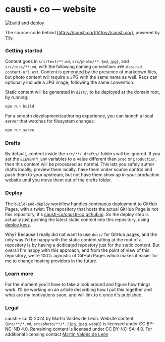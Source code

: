 # causti • co — website

![build and deploy](https://github.com/causti-co/website/actions/workflows/build-and-deploy.yaml/badge.svg)

The source-code behind [https://causti.co/](https://causti.co/), powered by [11ty](https://github.com/11ty/eleventy/).

### Getting started

Content goes in `src/text/**.md`, `src/photo/**.{md,jpg}`, and `src/recs/**.md`, with the following naming convention: `###-desired-content-url.ext`. Content is generated by the presence of markdown files, but photo content will require a JPG with the same name as well. Recs can optionally include a JPG image, following the same convention.

Static content will be generated in `dist/`, to be deployed at the domain root, by running:
```sh
npm run build
```

For a smooth development/authoring experience, you can launch a local server that watches for filesystem changes:
```sh
npm run serve
```

### Drafts

By default, content inside the `src/**/_drafts/` folders will be ignored. If you set the `ELEVENTY_ENV` variables to a value different than `prod` or `production`, then this content will be processed as normal. This lets you safely author drafts locally, preview them locally, have them under source control and push them to your upstream, but not have them show up in your production website until you move them out of the drafts folder.

### Deploy

The `build-and-deploy` workflow handles continuous deployment to GitHub Pages, with a twist: The repository that hosts the actual GitHub Page is not this repository, it's [causti-co/causti-co.github.io](https://github.com/causti-co/causti-co.github.io). So the deploy step is actually just pushing the latest static content into this repository, using [deploy keys](https://docs.github.com/en/authentication/connecting-to-github-with-ssh/managing-deploy-keys#deploy-keys).

Why? Because I really did not want to use `docs/` for GitHub pages, and the only way I'd be happy with the static content sitting at the root of a repository is by having a dedicated repostory just for the static content. But overall I'm happy with this approach, and from the point of view of this repository, we're 100% agnostic of GitHub Pages which makes it easier for me to change hosting providers in the future.

### Learn more

For the moment you'll have to take a look around and figure how things work. I'll be working on an article describing how I put this together and what are my motivations soon, and will link to it once it's published.

### Legal

causti • co © 2024 by Martín Valdés de León. Website content (`src/**/*.md`, `src/photo/**/*.{jpg,jpeg,webp}`) is licensed under CC BY-NC-ND 4.0. Remaining content is licensed under CC BY-NC-SA-4.0. For additional licensing contact [Martín Valdés de León](mailto:m.valdesdeleon@gmail.com?subject=causti+•+co+licensing)